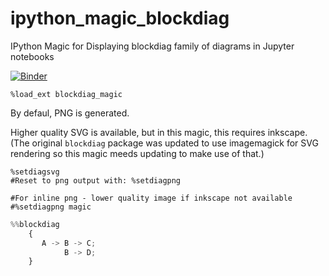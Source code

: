 # ipython_magic_blockdiag
IPython Magic for Displaying blockdiag family of diagrams in Jupyter notebooks

[![Binder](https://mybinder.org/badge_logo.svg)](https://mybinder.org/v2/gh/innovationOUtside/ipython_magic_blockdiag/master)

```
%load_ext blockdiag_magic
```

By defaul, PNG is generated.

Higher quality SVG is available, but in this magic, this requires inkscape. (The original `blockdiag` package was updated to use imagemagick for SVG rendering so this magic meeds updating to make use of that.)

```
%setdiagsvg
#Reset to png output with: %setdiagpng
```

```
#For inline png - lower quality image if inkscape not available
#%setdiagpng magic
```

```python
%%blockdiag
    {
       A -> B -> C;
            B -> D;
    }
```
